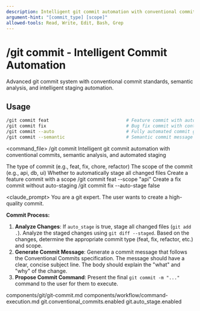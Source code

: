 ```yaml
---
description: Intelligent git commit automation with conventional commits, semantic analysis, and automated staging
argument-hint: "[commit_type] [scope]"
allowed-tools: Read, Write, Edit, Bash, Grep
---
```


# /git commit - Intelligent Commit Automation

Advanced git commit system with conventional commit standards, semantic analysis, and intelligent staging automation.

## Usage
```bash
/git commit feat                             # Feature commit with auto-analysis
/git commit fix                              # Bug fix commit with context
/git commit --auto                           # Fully automated commit generation
/git commit --semantic                       # Semantic commit message analysis
```

<command_file>
  <metadata>
    <n>/git commit</n>
    <purpose>Intelligent git commit automation with conventional commits, semantic analysis, and automated staging</purpose>
    <usage>
      <![CDATA[
      /git commit [commit_type] --scope [scope]
      ]]>
    </usage>
  </metadata>

  <arguments>
    <argument name="commit_type" type="string" required="true" default="feat">
      <description>The type of commit (e.g., feat, fix, chore, refactor)</description>
    </argument>
    <argument name="scope" type="string" required="false">
      <description>The scope of the commit (e.g., api, db, ui)</description>
    </argument>
    <argument name="auto_stage" type="boolean" required="false" default="true">
      <description>Whether to automatically stage all changed files</description>
    </argument>
  </arguments>
  
  <examples>
    <example>
      <description>Create a feature commit with a scope</description>
      <usage>/git commit feat --scope "api"</usage>
    </example>
    <example>
      <description>Create a fix commit without auto-staging</description>
      <usage>/git commit fix --auto-stage false</usage>
    </example>
  </examples>

  <claude_prompt>
    <prompt>
You are a git expert. The user wants to create a high-quality commit.

**Commit Process:**
1. **Analyze Changes**: If `auto_stage` is true, stage all changed files (`git add .`). Analyze the staged changes using `git diff --staged`. Based on the changes, determine the appropriate commit type (feat, fix, refactor, etc.) and scope.
2. **Generate Commit Message**: Generate a commit message that follows the Conventional Commits specification. The message should have a clear, concise subject line. The body should explain the "what" and "why" of the change.
3. **Propose Commit Command**: Present the final `git commit -m "..."` command to the user for them to execute.

<include component="components/git/git-commit.md" />
<include component="components/workflow/command-execution.md" />
    </prompt>
  </claude_prompt>

  <dependencies>
    <includes_components>
      <component>components/git/git-commit.md</component>
      <component>components/workflow/command-execution.md</component>
    </includes_components>
    <uses_config_values>
      <value>git.conventional_commits.enabled</value>
      <value>git.auto_stage.enabled</value>
    </uses_config_values>
  </dependencies>
</command_file>